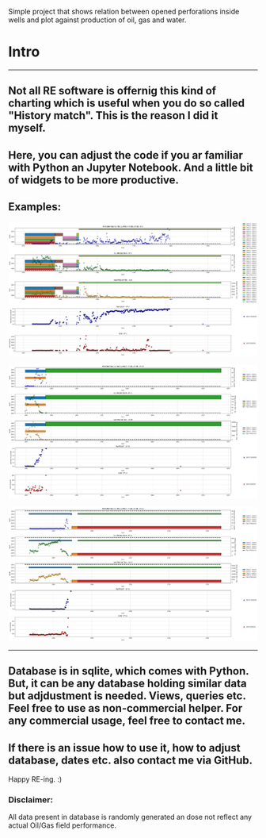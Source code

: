 Simple project that shows relation between opened perforations inside wells and plot against production of oil, gas and water.

# Intro
---
Not all RE software is offernig this kind of charting which is useful when you do so called "History match". This is the reason I did it myself.
---
Here, you can adjust the code if you ar familiar with Python an Jupyter Notebook. And a little bit of widgets to be more productive.
--
Examples:
---

![alt text](https://github.com/ppavic/PerforationVSProduction/blob/main/pcs/example_01.png "Example 01")

![alt text](https://github.com/ppavic/PerforationVSProduction/blob/main/pcs/example_02.png "Example 02")

![alt text](https://github.com/ppavic/PerforationVSProduction/blob/main/pcs/example_03.png "Example 03")

---
Database is in sqlite, which comes with Python. But, it can be any database holding similar data but adjdustment is needed. Views, queries etc.
Feel free to use as non-commercial helper. For any commercial usage, feel free to contact me.
---
If there is an issue how to use it, how to adjust database, dates etc. also contact me via GitHub.
---
Happy RE-ing. :)

### Disclaimer:
All data present in database is randomly generated an dose not reflect any actual Oil/Gas field performance.
